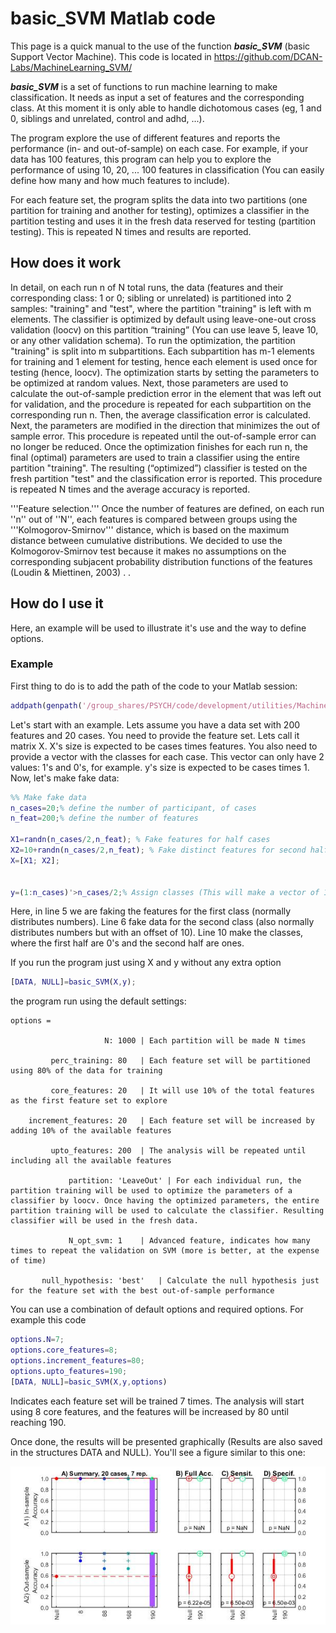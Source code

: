 # basic_SVM Matlab code #

This page is a quick manual to the use of the function ***basic_SVM*** (basic Support Vector Machine). This code is located in https://github.com/DCAN-Labs/MachineLearning_SVM/

***basic_SVM*** is a set of functions to run machine learning to make classification. It needs as input a set of features and the corresponding class. At this moment it is only able to handle dichotomous cases (eg, 1 and 0, siblings and unrelated, control and adhd, ...). 

The program explore the use of different features and reports the performance (in- and out-of-sample) on each case. For example, if your data has 100 features, this program can help you to explore the performance of using 10, 20, ... 100 features in classification (You can easily define how many and how much features to include).

For each feature set, the program splits the data into two partitions (one partition for training and another for testing), optimizes a classifier in the partition testing and uses it in the fresh data reserved for testing (partition testing). This is repeated N times and results are reported. 

## How does it work ##

In detail, on each run n of N total runs, the data (features and their corresponding class: 1 or 0; sibling or unrelated) is partitioned into 2 samples: "training" and "test", where the partition "training" is left with m elements. The classifier is optimized by default using leave-one-out cross validation (loocv) on this partition “training” (You can use leave 5, leave 10, or any other validation schema). To run the optimization, the partition "training" is split into m subpartitions. Each subpartition has m-1 elements for training and 1 element for testing, hence each element is used once for testing (hence, loocv). The optimization starts by setting the parameters to be optimized at random values. Next, those parameters are used to calculate the out-of-sample prediction error in the element that was left out for validation, and the procedure is repeated for each subpartition on the corresponding run n. Then, the average classification error is calculated. Next, the parameters are modified in the direction that minimizes the out of sample error. This procedure is repeated until the out-of-sample error can no longer be reduced. Once the optimization finishes for each run n, the final (optimal) parameters are used to train a classifier using the entire partition "training". The resulting (“optimized”) classifier is tested on the fresh partition "test" and the classification error is reported. This procedure is repeated N times and the average accuracy is reported. 

'''Feature selection.''' Once the number of features are defined, on each run ''n'' out of ''N'', each features is compared between groups using the '''Kolmogorov-Smirnov''' distance, which is based on the maximum distance between cumulative distributions. We decided to use the Kolmogorov-Smirnov test because it makes no assumptions on the corresponding subjacent probability distribution functions of the features (Loudin & Miettinen, 2003)  . . 

## How do I use it ##

Here, an example will be used to illustrate it's use and the way to define options.

### Example ###

First thing to do is to add the path of the code to your Matlab session:

``` matlab
addpath(genpath('/group_shares/PSYCH/code/development/utilities/MachineLearning'));
```

Let's start with an example. Lets assume you have a data set with 200 features and 20 cases. You need to provide the feature set. Lets call it matrix X.  X's size is expected to be cases times features. You also need to provide a vector with the classes for each case. This vector can only have 2 values: 1's and 0's, for example. y's size is expected to be cases times 1. Now, let's make fake data:

``` matlab
%% Make fake data
n_cases=20;% define the number of participant, of cases
n_feat=200;% define the number of features

X1=randn(n_cases/2,n_feat); % Fake features for half cases
X2=10+randn(n_cases/2,n_feat); % Fake distinct features for second half of cases
X=[X1; X2];


y=(1:n_cases)'>n_cases/2;% Assign classes (This will make a vector of 1's and 0's)

```

Here, in line 5 we are faking the features for the first class (normally distributes numbers). Line 6 fake data for the second class (also normally distributes numbers but with an offset of 10). Line 10 make the classes, where the first half are 0's and the second half are ones. 

If you run the program just using X and y without any extra option

``` matlab
[DATA, NULL]=basic_SVM(X,y);
```

the program run using the default settings:
```
options = 

                     N: 1000 | Each partition will be made N times

         perc_training: 80   | Each feature set will be partitioned using 80% of the data for training

         core_features: 20   | It will use 10% of the total features as the first feature set to explore

    increment_features: 20   | Each feature set will be increased by adding 10% of the available features

         upto_features: 200  | The analysis will be repeated until including all the available features

             partition: 'LeaveOut' | For each individual run, the partition training will be used to optimize the parameters of a classifier by loocv. Once having the optimized parameters, the entire partition training will be used to calculate the classifier. Resulting classifier will be used in the fresh data. 

             N_opt_svm: 1    | Advanced feature, indicates how many times to repeat the validation on SVM (more is better, at the expense of time)

       null_hypothesis: 'best'   | Calculate the null hypothesis just for the feature set with the best out-of-sample performance
```

You can use a combination of default options and required options. For example this code

``` matlab
options.N=7;
options.core_features=8;
options.increment_features=80;
options.upto_features=190;
[DATA, NULL]=basic_SVM(X,y,options)
```

Indicates each feature set will be trained 7 times. The analysis will start using 8 core features, and the features will be increased by 80 until reaching 190.

Once done, the results will be presented graphically (Results are also saved in the structures DATA and NULL). You'll see a figure similar to this one:

![](SVM_Example.jpg)

